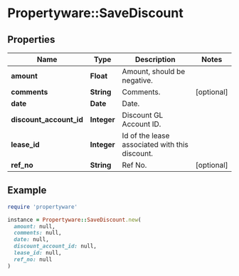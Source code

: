 # Propertyware::SaveDiscount

## Properties

| Name | Type | Description | Notes |
| ---- | ---- | ----------- | ----- |
| **amount** | **Float** | Amount, should be negative. |  |
| **comments** | **String** | Comments. | [optional] |
| **date** | **Date** | Date. |  |
| **discount_account_id** | **Integer** | Discount GL Account ID. |  |
| **lease_id** | **Integer** | Id of the lease associated with this discount. |  |
| **ref_no** | **String** | Ref No. | [optional] |

## Example

```ruby
require 'propertyware'

instance = Propertyware::SaveDiscount.new(
  amount: null,
  comments: null,
  date: null,
  discount_account_id: null,
  lease_id: null,
  ref_no: null
)
```

